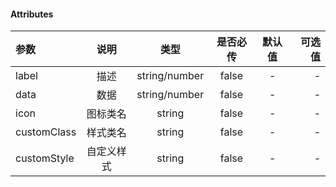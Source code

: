 #### Attributes ####

|参数|说明|类型|是否必传|默认值|可选值|
|:-|:-:|:-:|:-:|:-:|-:|
|label|描述|string/number|false|-|-|
|data|数据|string/number|false|-|-|
|icon|图标类名|string|false|-|-|
|customClass|样式类名|string|false|-|-|
|customStyle|自定义样式|string|false|-|-|

